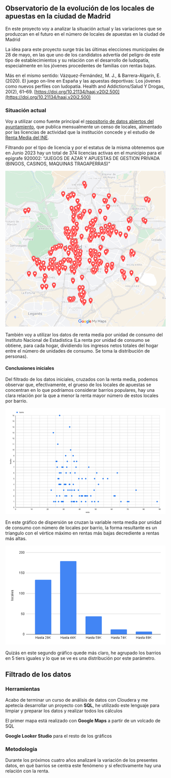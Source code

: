 ## Observatorio de la evolución de los locales de apuestas en la ciudad de Madrid
En este proyecto voy a analizar la situación actual y las variaciones que se produzcan en el futuro en el número de locales de apuestas en la ciudad de Madrid

La idea para este proyecto surge trás las últimas elecciones municipales de 28 de mayo, en las que uno de los candidatos advertía del peligro de este tipo de establecimientos y su relación con el desarrollo de ludopatía, especialmente en los jóvenes procedentes de familias con rentas bajas.

Más en el mismo sentido: Vázquez-Fernández, M. J., & Barrera-Algarín, E. (2020). El juego on-line en España y las apuestas deportivas: Los jóvenes como nuevos perfiles con ludopatía. Health and Addictions/Salud Y Drogas, 20(2), 61–69. [https://doi.org/10.21134/haaj.v20i2.500](https://doi.org/10.21134/haaj.v20i2.500)

### Situación actual
Voy a utilizar como fuente principal el [repositorio de datos abiertos del ayuntamiento](https://datos.madrid.es/portal/site/egob/), que publica mensualmente un censo de locales, alimentado por las licencias de actividad que la institución concede y el estudio de [Renta Media del INE](https://www.ine.es/uc/jp1AHTuh).

Filtrando por el tipo de licencia y por el estatus de la misma obtenemos que en Junio 2023 hay un total de 374 licencias activas en el municipio para el epígrafe 920002: “JUEGOS DE AZAR Y APUESTAS DE GESTION PRIVADA (BINGOS, CASINOS, MAQUINAS TRAGAPERRAS)”

[![Mapa locales apuestas junio 2023!](./mapa_junio23.png)](https://www.google.com/maps/d/edit?mid=1XRuIM_dxDUN_FDHkY3wOC5iE17RRnOg&usp=sharing)

También voy a utilizar los datos de renta media por unidad de consumo del Instituto Nacional de Estadística (La renta por unidad de consumo se obtiene, para cada hogar, dividiendo los ingresos netos totales del hogar entre el número de unidades de consumo. Se toma la distribución de personas).

#### Conclusiones iniciales

Del filtrado de los datos iniciales, cruzados con la renta media, podemos observar que, efectivamente, el grueso de los locales de apuestas se concentran en lo que podríamos considerar barrios populares, hay una clara relación por la que a menor la renta mayor número de estos locales por barrio.

![Distribución por barrios!](./distri_barrios.png)

En este gráfico de dispersión se cruzan la variable renta media por unidad de consumo con número de locales por barrio, la forma resultante es un tríangulo con el vértice máximo en rentas más bajas decrediente a rentas más altas.

![Distribución por tiers!](./chart.png)

Quizás en este segundo gráfico quede más claro, he agrupado los barrios en 5 tiers iguales y lo que se ve es una distribución por este parámetro.


## Filtrado de los datos
### Herramientas
Acabo de terminar un curso de análisis de datos con Cloudera y me apetecía desarrollar un proyecto con **SQL**, he utilizado este lenguaje para limpiar y preparar los datos y realizar todos los cálculos

El primer mapa está realizado con **Google Maps** a partir de un volcado de SQL

**Google Looker Studio** para el resto de los gráficos
### Metodología
Durante los próximos cuatro años analizaré la variación de los presentes datos, en qué barrios se centra este fenómeno y si efectivamente hay una relación con la renta.
